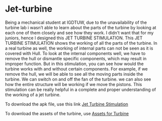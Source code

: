 # Jet-turbine

Being a mechanical student at IGDTUW, due to the unavailability of the turbine lab i wasn’t able to learn about the parts of the turbine by looking at each one of them closely and see how they work. I didn’t want that for my juniors, hence I designed this JET TURBINE STIMULATION.
This JET TURBINE STIMULATION shows the working of all the parts of the turbine. In a real turbine as well, the working of internal parts can not be seen as it is covered with Hull. To look at the internal components well, we have to remove the hull or dismantle specific components, which may result in improper function. But in this stimulation, you can see how would the turbine works with and without certain components.
For example, if we remove the hull, we will be able to see all the moving parts inside the turbine. We can switch on and off the fan of the turbine. we can also see how the entire structure will be working if we move the pistons.
This stimulation can be really helpful in a complete and proper understanding of the working of a jet turbine. 

To download the apk file, use this link [Jet Turbine Stimulation](https://drive.google.com/file/d/165ltxoesA7YA_5ckJtEwpG1ScH_2JI8A/view?usp=sharing)

To download the assets of the turbine, use [Assets for Turbine](https://drive.google.com/file/d/1_90ouTH5Xypj-gU6_hDCYD471rBu46-O/view?usp=sharing)

